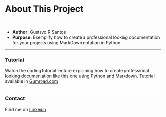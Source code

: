 # About This Project
 <br>

* **Author:** Gustavo R Santos
* **Purpose:** Exemplify how to create a professional looking documentation for your projects using MarkDown notation in Python.

---

### Tutorial

Watch the coding tutorial lecture explaining how to create professional looking documentation like this one using Python and Markdown.
Tutorial available in [Gumroad.com](https://gustavorsantos.gumroad.com/l/mkdocs-lecture)

---

### Contact

Find me on [Linkedin](https://www.linkedin.com/in/gurezende/)